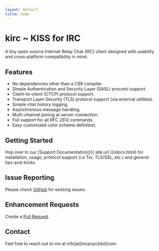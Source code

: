 ```yaml
---
layout: default
title: home
---
```


# kirc ~ KISS for IRC

A tiny open-source Internet Relay Chat (IRC) client designed with usability and cross-platform compatibility in mind. 

## Features

* No dependencies other than a C99 compiler.
* Simple Authentication and Security Layer (SASL) procotol support.
* Client-to-client (CTCP) protocol support.
* Transport Layer Security (TLS) protocol support (via external utilities).
* Simple chat history logging.
* Asynchronous message handling.
* Multi-channel joining at server connection.
* Full support for all RFC 2812 commands.
* Easy customized color scheme definition.

## Getting Started

Hop over to our [Support Documentation]({{ site.url }}/docs.html) for installation, usage, protocol support (i.e Tor, TLS/SSL, etc.) and general tips-and-tricks.

## Issue Reporting

Please check [GitHub](https://github.com/mcpcpc/kirc/issues) for existing issues. 

## Enhancement Requests

Create a [Pull Request](https://github.com/mcpcpc/kirc/pulls).

## Contact

Feel free to reach out to me at info[at]mcpcpc[dot]com.
